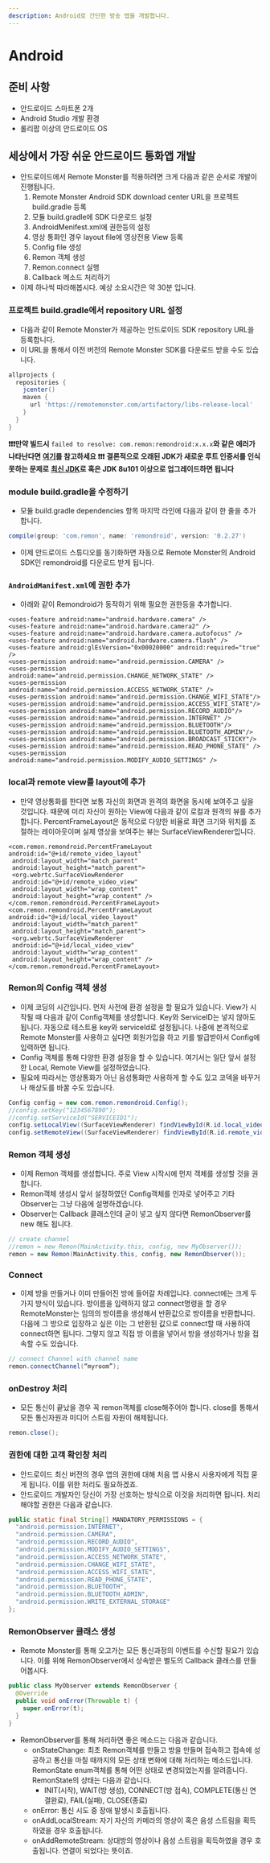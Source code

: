 ```yaml
---
description: Android로 간단한 방송 앱을 개발합니다.
---
```


# Android

## 준비 사항

* 안드로이드 스마트폰 2개
* Android Studio 개발 환경
* 롤리팝 이상의 안드로이드 OS

## 세상에서 가장 쉬운 안드로이드 통화앱 개발

* 안드로이드에서 Remote Monster를 적용하려면 크게 다음과 같은 순서로 개발이 진행됩니다.
  1. Remote Monster Android SDK download center URL을 프로젝트 build.gradle 등록
  2. 모듈 build.gradle에 SDK 다운로드 설정
  3. AndroidMenifest.xml에 권한등의 설정
  4. 영상 통화인 경우 layout file에 영상전용 View 등록
  5. Config file 생성
  6. Remon 객체 생성
  7. Remon.connect 실행
  8. Callback 메소드 처리하기
* 이제 하나씩 따라해봅시다. 예상 소요시간은 약 30분 입니다.

### 프로젝트 build.gradle에서 repository URL 설정

* 다음과 같이 Remote Monster가 제공하는 안드로이드 SDK repository URL을 등록합니다.
* 이 URL을 통해서 이전 버전의 Remote Monster SDK를 다운로드 받을 수도 있습니다.

```groovy
allprojects {
  repositories {
    jcenter()
    maven {
      url 'https://remotemonster.com/artifactory/libs-release-local'
    }
  }
}
```

 **❗❗❗만약 빌드시** `failed to resolve: com.remon:remondroid:x.x.x`**와 같은 에러가 나타난다면** [**여기**](http://community.remotemonster.com/t/topic/34/6?u=seunggi)**를 참고하세요 ❗❗❗**  **결론적으로 오래된 JDK가 새로운 루트 인증서를 인식 못하는 문제로** [**최신 JDK**](http://www.oracle.com/technetwork/java/javase/downloads/index.html)**로 혹은 JDK 8u101 이상으로 업그레이드하면 됩니다** 

### module build.gradle을 수정하기

* 모듈 build.gradle dependencies 항목 마지막 라인에 다음과 같이 한 줄을 추가합니다.

```groovy
compile(group: 'com.remon', name: 'remondroid', version: '0.2.27')
```

* 이제 안드로이드 스튜디오를 동기화하면 자동으로 Remote Monster의 Android SDK인 remondroid를 다운로드 받게 됩니다.

### `AndroidManifest.xml`에 권한 추가

* 아래와 같이 Remondroid가 동작하기 위해 필요한 권한등을 추가합니다.

```markup
<uses-feature android:name="android.hardware.camera" />
<uses-feature android:name="android.hardware.camera2" />
<uses-feature android:name="android.hardware.camera.autofocus" />
<uses-feature android:name="android.hardware.camera.flash" />
<uses-feature android:glEsVersion="0x00020000" android:required="true" />
<uses-permission android:name="android.permission.CAMERA" />
<uses-permission android:name="android.permission.CHANGE_NETWORK_STATE" />
<uses-permission android:name="android.permission.ACCESS_NETWORK_STATE" />
<uses-permission android:name="android.permission.CHANGE_WIFI_STATE"/>
<uses-permission android:name="android.permission.ACCESS_WIFI_STATE"/>
<uses-permission android:name="android.permission.RECORD_AUDIO"/>
<uses-permission android:name="android.permission.INTERNET" />
<uses-permission android:name="android.permission.BLUETOOTH"/>
<uses-permission android:name="android.permission.BLUETOOTH_ADMIN"/>
<uses-permission android:name="android.permission.BROADCAST_STICKY"/>
<uses-permission android:name="android.permission.READ_PHONE_STATE" />
<uses-permission android:name="android.permission.MODIFY_AUDIO_SETTINGS" />
```

### local과 remote view를 layout에 추가

* 만약 영상통화를 한다면 보통 자신의 화면과 원격의 화면을 동시에 보여주고 싶을 것입니다. 때문에 미리 자신이 원하는 View에 다음과 같이 로컬과 원격의 뷰를 추가합니다. PercentFrameLayout은 동적으로 다양한 비율로 화면 크기와 위치를 조절하는 레이아웃이며 실제 영상을 보여주는 뷰는 SurfaceViewRenderer입니다.

```markup
<com.remon.remondroid.PercentFrameLayout android:id="@+id/remote_video_layout"
 android:layout_width="match_parent"
 android:layout_height="match_parent">
 <org.webrtc.SurfaceViewRenderer
 android:id="@+id/remote_video_view"
 android:layout_width="wrap_content"
 android:layout_height="wrap_content" />
</com.remon.remondroid.PercentFrameLayout>
<com.remon.remondroid.PercentFrameLayout android:id="@+id/local_video_layout"
 android:layout_width="match_parent"
 android:layout_height="match_parent">
 <org.webrtc.SurfaceViewRenderer
 android:id="@+id/local_video_view"
 android:layout_width="wrap_content"
 android:layout_height="wrap_content" />
</com.remon.remondroid.PercentFrameLayout>
```

### Remon의 Config 객체 생성

* 이제 코딩의 시간입니다. 먼저 사전에 환경 설정을 할 필요가 있습니다. View가 시작될 때 다음과 같이 Config객체를 생성합니다. Key와 ServiceID는 넣지 않아도 됩니다. 자동으로 테스트용 key와 serviceId로 설정됩니다. 나중에 본격적으로 Remote Monster를 사용하고 싶다면 회원가입을 하고 키를 발급받아서 Config에 입력하면 됩니다.
* Config 객체를 통해 다양한 환경 설정을 할 수 있습니다. 여기서는 일단 앞서 설정한 Local, Remote View를 설정하였습니다.
* 필요에 따라서는 영상통화가 아닌 음성통화만 사용하게 할 수도 있고 코덱을 바꾸거나 해상도를 바꿀 수도 있습니다.

```java
Config config = new com.remon.remondroid.Config();
//config.setKey("1234567890");
//config.setServiceId("SERVICEID1");
config.setLocalView((SurfaceViewRenderer) findViewById(R.id.local_video_view));
config.setRemoteView((SurfaceViewRenderer) findViewById(R.id.remote_video_view));
```

### Remon 객체 생성

* 이제 Remon 객체를 생성합니다. 주로 View 시작시에 먼저 객체를 생성할 것을 권합니다.
* Remon객체 생성시 앞서 설정하였던 Config객체를 인자로 넣어주고 기타 Observer는 그냥 다음에 설명하겠습니다.
* Observer는 Callback 클래스인데 굳이 넣고 싶지 않다면 RemonObserver를 new 해도 됩니다.

```java
// create channel
//remon = new Remon(MainActivity.this, config, new MyObserver());
remon = new Remon(MainActivity.this, config, new RemonObserver());
```

### Connect

* 이제 방을 만들거나 이미 만들어진 방에 들어갈 차례입니다. connect에는 크게 두가지 방식이 있습니다. 방이름을 입력하지 않고 connect명령을 할 경우 RemoteMonster는 임의의 방이름을 생성해서 반환값으로 방이름을 반환합니다. 다음에 그 방으로 입장하고 싶은 이는 그 반환된 값으로 connect할 때 사용하여 connect하면 됩니다. 그렇지 않고 직접 방 이름을 넣어서 방을 생성하거나 방을 접속할 수도 있습니다.

```java
// connect Channel with channel name
remon.connectChannel(“myroom”);
```

### onDestroy 처리

* 모든 통신이 끝났을 경우 꼭 remon객체를 close해주어야 합니다. close를 통해서 모든 통신자원과 미디어 스트림 자원이 해제됩니다.

```java
remon.close();
```

### 권한에 대한 고객 확인창 처리

* 안드로이드 최신 버전의 경우 앱의 권한에 대해 처음 앱 사용시 사용자에게 직접 묻게 됩니다. 이를 위한 처리도 필요하겠죠.
* 안드로이드 개발자인 당신이 가장 선호하는 방식으로 이것을 처리하면 됩니다. 처리해야할 권한은 다음과 같습니다.

```java
public static final String[] MANDATORY_PERMISSIONS = {
  "android.permission.INTERNET",
  "android.permission.CAMERA",
  "android.permission.RECORD_AUDIO",
  "android.permission.MODIFY_AUDIO_SETTINGS",
  "android.permission.ACCESS_NETWORK_STATE",
  "android.permission.CHANGE_WIFI_STATE",
  "android.permission.ACCESS_WIFI_STATE",
  "android.permission.READ_PHONE_STATE",
  "android.permission.BLUETOOTH",
  "android.permission.BLUETOOTH_ADMIN",
  "android.permission.WRITE_EXTERNAL_STORAGE"
};
```

### RemonObserver 클래스 생성

* Remote Monster를 통해 오고가는 모든 통신과정의 이벤트를 수신할 필요가 있습니다. 이를 위해 RemonObserver에서 상속받은 별도의 Callback 클래스를 만들어봅시다.

```java
public class MyObserver extends RemonObserver {
  @Override
  public void onError(Throwable t) {
    super.onError(t);
  }
}
```

* RemonObserver를 통해 처리하면 좋은 메소드는 다음과 같습니다.
  * onStateChange: 최초 Remon객체를 만들고 방을 만들며 접속하고 접속에 성공하고 통신을 마칠 때까지의 모든 상태 변화에 대해 처리하는 메소드입니다. RemonState enum객체를 통해 어떤 상태로 변경되었는지를 알려줍니다. RemonState의 상태는 다음과 같습니다.
    * INIT\(시작\), WAIT\(방 생성\), CONNECT\(방 접속\), COMPLETE\(통신 연결완료\), FAIL\(실패\), CLOSE\(종료\)
  * onError: 통신 시도 중 장애 발생시 호출됩니다.
  * onAddLocalStream: 자기 자신의 카메라의 영상이 혹은 음성 스트림을 획득하였을 경우 호출됩니다.
  * onAddRemoteStream: 상대방의 영상이나 음성 스트림을 획득하였을 경우 호출됩니다. 연결이 되었다는 뜻이죠.

